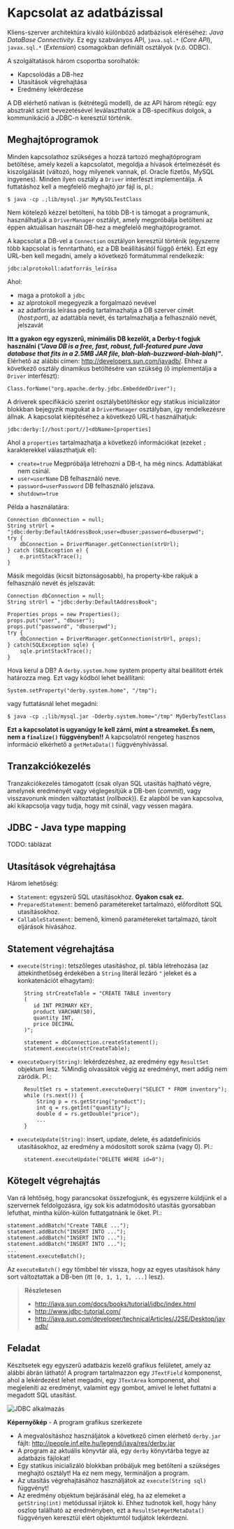 # Kapcsolat az adatbázissal #
Kliens-szerver architektúra kiváló különböző adatbázisok eléréséhez:
*Java DataBase Connectivity*. Ez egy szabványos API, `java.sql.*` (*Core API*),
`javax.sql.*` (*Extension*) csomagokban definiált osztályok (v.ö. ODBC).

A szolgáltatások három csoportba sorolhatók:

* Kapcsolódás a DB-hez
* Utasítások végrehajtása
* Eredmény lekérdezése

A DB elérhető natívan is (kétrétegű modell), de az API három rétegű: egy
absztrakt szint bevezetésével leválaszthatók a DB-specifikus dolgok, a
kommunikáció a JDBC-n keresztül történik.

## Meghajtóprogramok ##
Minden kapcsolathoz szükséges a hozzá tartozó meghajtóprogram betöltése, amely
kezeli a kapcsolatot, megoldja a hívások értelmezését és kiszolgálását (változó,
hogy milyenek vannak, pl. Oracle fizetős, MySQL ingyenes). Minden ilyen osztály
a `Driver` interfészt implementálja. A futtatáshoz kell a megfelelő meghajtó
*jar* fájl is, pl.:

	$ java -cp .;lib/mysql.jar MyMySQLTestClass

Nem kötelező kézzel betölteni, ha több DB-t is támogat a programunk,
használhatjuk a `DriverManager` osztályt, amely megpróbálja betölteni az éppen
aktuálisan használt DB-hez a megfelelő meghajtóprogramot.

A kapcsolat a DB-vel a `Connection` osztályon keresztül történik (egyszerre több
kapcsolat is fenntartható, ez a DB beállításától függő érték). Ezt egy URL-ben
kell megadni, amely a következő formátummal rendelkezik:

	jdbc:alprotokoll:adatforrás_leírása

Ahol:

* maga a protokoll a `jdbc`
* az alprotokoll megegyezik a forgalmazó nevével
* az adatforrás leírása pedig tartalmazhatja a DB szerver címét (*host:port*),
  az adattábla nevét, és tartalmazhatja a felhasználó nevét, jelszavát

**Itt a gyakon egy egyszerű, minimális DB kezelőt, a Derby-t fogjuk használni (*"Java DB is a free, fast, robust, full-featured pure Java database that fits in a 2.5MB JAR file, blah-blah-buzzword-blah-blah)"*.**
Elérhető az alábbi címen: <http://developers.sun.com/javadb/>. Ehhez a következő
osztály dinamikus betöltésére van szükség (ő implementálja a `Driver`
interfészt):

	Class.forName("org.apache.derby.jdbc.EmbeddedDriver");

A driverek specifikáció szerint osztálybetöltéskor egy statikus inicializátor
blokkban bejegyzik magukat a `DriverManager` osztályban, így rendelkezésre
állnak. A kapcsolat kiépítéséhez a következő URL-t használhatjuk:

	jdbc:derby:[//host:port//]<dbName>[properties]

Ahol a `properties` tartalmazhatja a következő információkat (ezeket `;`
karakterekkel választhatjuk el):

* `create=true` Megpróbálja létrehozni a DB-t, ha még nincs. Adattáblákat nem
  csinál.
* `user=userName` DB felhasználó neve.
* `password=userPassword` DB felhasználó jelszava.
* `shutdown=true`

Példa a használatára:

	Connection dbConnection = null;
	String strUrl = "jdbc:derby:DefaultAddressBook;user=dbuser;password=dbuserpwd";
	try {
	    dbConnection = DriverManager.getConnection(strUrl);
	} catch (SQLException e) {
	    e.printStackTrace();
	}

Másik megoldás (kicsit biztonságosabb), ha property-kbe rakjuk a felhasználó
nevét és jelszavát:

	Connection dbConnection = null;
	String strUrl = "jdbc:derby:DefaultAddressBook";
	
	Properties props = new Properties();
	props.put("user", "dbuser");
	props.put("password", "dbuserpwd");
	try {
	    dbConnection = DriverManager.getConnection(strUrl, props);
	} catch(SQLException sqle) {
	    sqle.printStackTrace();
	}

Hova kerul a DB? A `derby.system.home` system property által beállított érték
határozza meg. Ezt vagy kódból lehet beállítani:

	System.setProperty("derby.system.home", "/tmp");

vagy futtatásnál lehet megadni:

	$ java -cp .;lib/mysql.jar -Dderby.system.home="/tmp" MyDerbyTestClass

**Ezt a kapcsolatot is ugyanúgy le kell zárni, mint a streameket. És nem, nem a `finalize()` függvényben!!**
A kapcsolatról rengeteg hasznos információ elkérhető a `getMetaData()`
függvényhívással.

## Tranzakciókezelés ##
Tranzakciókezelés támogatott (csak olyan SQL utasítás hajtható végre, amelynek
eredményét vagy véglegesítjük a DB-ben (*commit*), vagy visszavonunk minden
változtatást (*rollback*)). Ez alapból be van kapcsolva, aki kikapcsolja vagy
tudja, hogy mit csinál, vagy vessen magára.

## JDBC - Java type mapping ##

TODO: táblázat

## Utasítások végrehajtása ##

Három lehetőség:

* `Statement`: egyszerű SQL utasításokhoz. **Gyakon csak ez.**
* `PreparedStatement`: bemenő paramétereket tartalmazó, előfordított SQL
  utasításokhoz.
* `CallableStatement`: bemenő, kimenő paramétereket tartalmazó, tárolt eljárások
  hívásához.

## Statement végrehajtása ##
* `execute(String)`: tetszőleges utasításhoz, pl. tábla létrehozása (az
  áttekinthetőség érdekében a `String` literál lezáró `"` jeleket és a
  konkatenációt elhagytam):

		String strCreateTable = "CREATE TABLE inventory
		(
		   id INT PRIMARY KEY,
		   product VARCHAR(50),
		   quantity INT,
		   price DECIMAL
		)";
		
		statement = dbConnection.createStatement();
		statement.execute(strCreateTable);

* `executeQuery(String)`: lekérdezéshez, az eredmény egy `ResultSet` objektum
  lesz. %Mindig olvassátok végig az eredményt, mert addig nem záródik. Pl.:
  
		ResultSet rs = statement.executeQuery("SELECT * FROM inventory");
		while (rs.next()) {
		    String p = rs.getString("product");
		    int q = rs.getInt("quantity");
		    double d = rs.getDouble("price");
		    ...
		}

* `executeUpdate(String)`: insert, update, delete, és adatdefiníciós
  utasításokhoz, az eredmény a módosított sorok száma (vagy 0). Pl.:

		statement.executeUpdate("DELETE WHERE id=0");

## Kötegelt végrehajtás ##
Van rá lehtőség, hogy parancsokat összefogjunk, és egyszerre küldjünk el a
szervernek feldolgozásra, így sok kis adatmódosító utasítás gyorsabban lefuthat,
mintha külön-külön futtatgatnánk le őket. Pl.:

	statement.addBatch("Create TABLE ...");
	statement.addBatch("INSERT INTO ...");
	statement.addBatch("INSERT INTO ...");
	statement.addBatch("INSERT INTO ...");
	...
	statement.executeBatch();

Az `executeBatch()` egy tömbbel tér vissza, hogy az egyes utasítások hány sort
változtattak a DB-ben (itt `[0, 1, 1, 1, ...]` lesz).

> **Részletesen**
> * <http://java.sun.com/docs/books/tutorial/jdbc/index.html>
> * <http://www.jdbc-tutorial.com/>
> * <http://java.sun.com/developer/technicalArticles/J2SE/Desktop/javadb/>

## Feladat ##
Készítsetek egy egyszerű adatbázis kezelő grafikus felületet, amely az alábbi
ábrán látható! A program tartalmazzon egy `JTextField` komponenst, ahol a
lekérdezést lehet megadni, egy `JTextArea` komponenst, ahol megjeleníti az
eredményt, valamint egy gombot, amivel le lehet futtatni a megadott SQL
utasítást.

![JDBC alkalmazás](jdbc_application.png "JDBC alkalmazás")

**Képernyőkép** - A program grafikus szerkezete

* A megvalósításhoz használjátok a következő címen elérhető `derby.jar` fájlt:
  <http://people.inf.elte.hu/legendi/java/res/derby.jar>
* A program az aktuális könyvtár alá, egy `derby` könyvtárba tegye az adatbázis
  fájlokat!
* Egy statikus inicializáló blokkban próbáljuk meg betölteni a szükséges
  meghajtó osztályt! Ha ez nem megy, termináljon a program.
* Az utasítás végrehajtásához használjátok az `execute(String sql)` függvényt!
* Az eredmény objektum bejárásánál elég, ha az elemeket a `getString(int)`
  metódussal írjátok ki. Ehhez tudnotok kell, hogy hány oszlop található az
  eredményben, ezt a `ResultSet#getMetaData()` függvényen keresztül elért
  objektumtól tudjátok lekérdezni.
